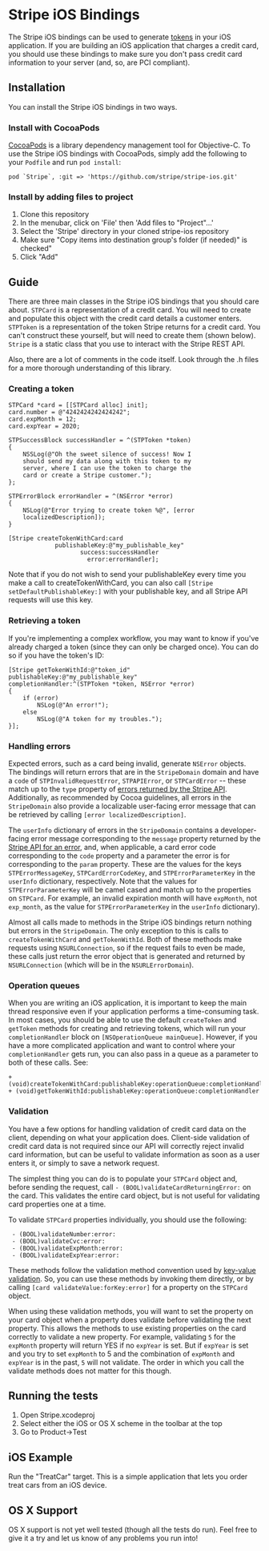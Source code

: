 # Stripe iOS Bindings

The Stripe iOS bindings can be used to generate [tokens](https://stripe.com/docs/api#tokens) in your iOS application.  If you are building an iOS application that charges a credit card, you should use these bindings to make sure you don't pass credit card information to your server (and, so, are PCI compliant).

## Installation

You can install the Stripe iOS bindings in two ways.

### Install with CocoaPods

[CocoaPods](http://cocoapods.org/) is a library dependency management tool for Objective-C.  To use the Stripe iOS bindings with CocoaPods, simply add the following to your `Podfile` and run `pod install`:

    pod `Stripe`, :git => 'https://github.com/stripe/stripe-ios.git'

### Install by adding files to project

1. Clone this repository
1. In the menubar, click on 'File' then 'Add files to "Project"...'
1. Select the 'Stripe' directory in your cloned stripe-ios repository
1. Make sure "Copy items into destination group's folder (if needed)" is checked"
1. Click "Add"

## Guide

There are three main classes in the Stripe iOS bindings that you should care about.  `STPCard` is a representation of a credit card.  You will need to create and populate this object with the credit card details a customer enters.  `STPToken` is a representation of the token Stripe returns for a credit card.  You can't construct these yourself, but will need to create them (shown below).  `Stripe` is a static class that you use to interact with the Stripe REST API.

Also, there are a lot of comments in the code itself.  Look through the .h files for a more thorough understanding of this library.

### Creating a token

    STPCard *card = [[STPCard alloc] init];
    card.number = @"4242424242424242";
    card.expMonth = 12;
    card.expYear = 2020;

    STPSuccessBlock successHandler = ^(STPToken *token)
    {
        NSSLog(@"Oh the sweet silence of success! Now I
        should send my data along with this token to my
        server, where I can use the token to charge the
        card or create a Stripe customer.");
    };

    STPErrorBlock errorHandler = ^(NSError *error)
    {
        NSLog(@"Error trying to create token %@", [error
        localizedDescription]);
    }

    [Stripe createTokenWithCard:card
                 publishableKey:@"my_publishable_key"
                        success:successHandler
                          error:errorHandler];

Note that if you do not wish to send your publishableKey every time you make a call to createTokenWithCard, you can also call `[Stripe setDefaultPublishableKey:]` with your publishable key, and all Stripe API requests will use this key.

### Retrieving a token

If you're implementing a complex workflow, you may want to know if you've already charged a token (since they can only be charged once).  You can do so if you have the token's ID:

    [Stripe getTokenWithId:@"token_id" publishableKey:@"my_publishable_key"
    completionHandler:^(STPToken *token, NSError *error)
    {
    	if (error)
    	    NSLog(@"An error!");
    	else
    	    NSLog(@"A token for my troubles.");
    }];

### Handling errors

Expected errors, such as a card being invalid, generate `NSError` objects.  The bindings will return errors that are in the `StripeDomain` domain and have a `code` of `STPInvalidRequestError`, `STPAPIError`, or `STPCardError` -- these match up to the `type` property of [errors returned by the Stripe API](https://stripe.com/docs/api#errors).  Additionally, as recommended by Cocoa guidelines, all errors in the `StripeDomain` also provide a localizable user-facing error message that can be retrieved by calling `[error localizedDescription]`.

The `userInfo` dictionary of errors in the `StripeDomain` contains a developer-facing error message corresponding to the `message` property returned by the [Stripe API for an error](https://stripe.com/docs/api#errors), and, when applicable, a card error code corresponding to the `code` property and a parameter the error is for corresponding to the `param` property.  These are the values for the keys `STPErrorMessageKey`, `STPCardErrorCodeKey`, and `STPErrorParameterKey` in the `userInfo` dictionary, respectively.  Note that the values for `STPErrorParameterKey` will be camel cased and match up to the properties on `STPCard`.  For example, an invalid expiration month will have `expMonth`, not `exp_month`, as the value for `STPErrorParameterKey` in the `userInfo` dictionary).

Almost all calls made to methods in the Stripe iOS bindings return nothing but errors in the `StripeDomain`.  The only exception to this is calls to `createTokenWithCard` and `getTokenWithId`.  Both of these methods make requests using `NSURLConnection`, so if the request fails to even be made, these calls just return the error object that is generated and returned by `NSURLConnection` (which will be in the `NSURLErrorDomain`).

### Operation queues

When you are writing an iOS application, it is important to keep the main thread responsive even if your application performs a time-consuming task.  In most cases, you should be able to use the default `createToken` and `getToken` methods for creating and retrieving tokens, which will run your `completionHandler` block on `[NSOperationQueue mainQueue]`.  However, if you have a more complicated application and want to control where your `completionHandler` gets run, you can also pass in a queue as a parameter to both of these calls.  See:

	+ (void)createTokenWithCard:publishableKey:operationQueue:completionHandler
	+ (void)getTokenWithId:publishableKey:operationQueue:completionHandler

### Validation

You have a few options for handling validation of credit card data on the client, depending on what your application does.  Client-side validation of credit card data is not required since our API will correctly reject invalid card information, but can be useful to validate information as soon as a user enters it, or simply to save a network request.

The simplest thing you can do is to populate your `STPCard` object and, before sending the request, call `- (BOOL)validateCardReturningError:` on the card.  This validates the entire card object, but is not useful for validating card properties one at a time.

To validate `STPCard` properties individually, you should use the following:

     - (BOOL)validateNumber:error:
     - (BOOL)validateCvc:error:
     - (BOOL)validateExpMonth:error:
     - (BOOL)validateExpYear:error:

These methods follow the validation method convention used by [key-value validation](http://developer.apple.com/library/mac/#documentation/cocoa/conceptual/KeyValueCoding/Articles/Validation.html).  So, you can use these methods by invoking them directly, or by calling `[card validateValue:forKey:error]` for a property on the `STPCard` object.

When using these validation methods, you will want to set the property on your card object when a property does validate before validating the next property.  This allows the methods to use existing properties on the card correctly to validate a new property.  For example, validating `5` for the `expMonth` property will return YES if no `expYear` is set.  But if `expYear` is set and you try to set `expMonth` to 5 and the combination of `expMonth` and `expYear` is in the past, `5` will not validate.  The order in which you call the validate methods does not matter for this though.

## Running the tests

1. Open Stripe.xcodeproj
1. Select either the iOS or OS X scheme in the toolbar at the top
1. Go to Product->Test

## iOS Example

Run the "TreatCar" target.  This is a simple application that lets you order treat cars from an iOS device.

## OS X Support

OS X support is not yet well tested (though all the tests do run).  Feel free to give it a try and let us know of any problems you run into!
